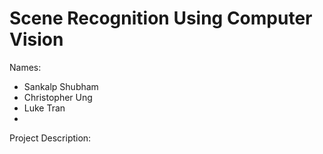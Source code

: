 # Scene Recognition Using Computer Vision

Names:
- Sankalp Shubham
- Christopher Ung
- Luke Tran
- 

Project Description:

